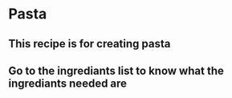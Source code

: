 # Pasta
## This recipe is for creating pasta
## Go to the ingrediants list to know what the ingrediants needed are